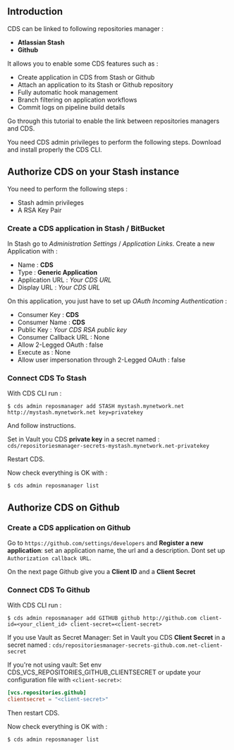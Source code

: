 ## Introduction

CDS can be linked to following repositories manager :

 - **Atlassian Stash**
 - **Github**

It allows you to enable some CDS features such as :

 - Create application in CDS from Stash or Github
 - Attach an application to its Stash or Github repository
 - Fully automatic hook management
 - Branch filtering on application workflows
 - Commit logs on pipeline build details

Go through this tutorial to enable the link between repositories managers and CDS.


You need CDS admin privileges to perform the following steps.
Download and install properly the CDS CLI.

## Authorize CDS on your Stash instance
You need to perform the following steps :

 - Stash admin privileges
 - A RSA Key Pair

### Create a CDS application in Stash / BitBucket
In Stash go to *Administration Settings* / *Application Links*. Create a new Application with :

 - Name : **CDS**
 - Type : **Generic Application**
 - Application URL : *Your CDS URL*
 - Display URL : *Your CDS URL*

On this application, you just have to set up *OAuth Incoming Authentication* :

 - Consumer Key : **CDS**
 - Consumer Name : **CDS**
 - Public Key : *Your CDS RSA public key*
 - Consumer Callback URL : None
 - Allow 2-Legged OAuth : false
 - Execute as : None
 - Allow user impersonation through 2-Legged OAuth : false

### Connect CDS To Stash
With CDS CLI run :

 ```
 $ cds admin reposmanager add STASH mystash.mynetwork.net http://mystash.mynetwork.net key=privatekey
 ```

And follow instructions.

Set in Vault you CDS **private key** in a secret named : `cds/repositoriesmanager-secrets-mystash.mynetwork.net-privatekey`

Restart CDS.

Now check everything is OK with :
 ```
 $ cds admin reposmanager list
 ```


## Authorize CDS on Github
### Create a CDS application on Github
Go to `https://github.com/settings/developers` and **Register a new application**: set an application name, the url and a description. Dont set up `Authorization callback URL`.

On the next page Github give you a **Client ID** and a **Client Secret**

### Connect CDS To Github
With CDS CLI run :

 ```
 $ cds admin reposmanager add GITHUB github http://github.com client-id=<your_client_id> client-secret=<client-secret>
 ```

If you use Vault as Secret Manager:
Set in Vault you CDS **Client Secret** in a secret named : `cds/repositoriesmanager-secrets-github.com.net-client-secret`

If you're not using vault:
Set env CDS_VCS_REPOSITORIES_GITHUB_CLIENTSECRET or update your configuration file with `<client-secret>`:

```toml
[vcs.repositories.github]
clientsecret = "<client-secret>"
```

Then restart CDS.

Now check everything is OK with :
 ```
 $ cds admin reposmanager list
 ```
